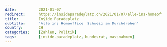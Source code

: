 ```yaml
---
date:          2021-01-07
redirect:      https://insideparadeplatz.ch/2021/01/07/alle-ins-homeoffice-schweiz-am-durchdrehen/
title:         In$ide Paradeplatz
subtitle:      'Alle ins Homeoffice: Schweiz am Durchdrehen'
country:       CH
categories:    [Zahlen, Politik]
tags:          [inside-paradeplatz, bundesrat, massnahmen]
---
```


